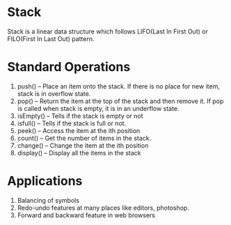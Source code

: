 # Stack


Stack is a linear data structure which follows LIFO(Last In First Out) or FILO(First In Last Out) pattern.

# Standard Operations
1. push() –  Place an item onto the stack. If there is no place for new item, stack is in overflow state.
2. pop() – Return the item at the top of the stack and then remove it. If pop is called when stack is empty, it is in an underflow state.
3. isEmpty() –  Tells if the stack is empty or not
4. isfull() – Tells if the stack is full or not.
5. peek() – Access the item at the ith position
6. count() – Get the number of items in the stack.
7. change() – Change the item at the ith position
8. display() – Display all the items in the stack

# Applications 

1. Balancing of symbols
2. Redo-undo features at many places like editors, photoshop.
3. Forward and backward feature in web browsers
